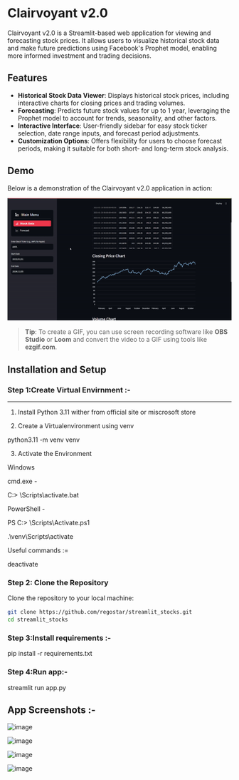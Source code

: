 ﻿# Clairvoyant v2.0

Clairvoyant v2.0 is a Streamlit-based web application for viewing and forecasting stock prices. It allows users to visualize historical stock data and make future predictions using Facebook's Prophet model, enabling more informed investment and trading decisions.

## Features
- **Historical Stock Data Viewer**: Displays historical stock prices, including interactive charts for closing prices and trading volumes.
- **Forecasting**: Predicts future stock values for up to 1 year, leveraging the Prophet model to account for trends, seasonality, and other factors.
- **Interactive Interface**: User-friendly sidebar for easy stock ticker selection, date range inputs, and forecast period adjustments.
- **Customization Options**: Offers flexibility for users to choose forecast periods, making it suitable for both short- and long-term stock analysis.

## Demo
Below is a demonstration of the Clairvoyant v2.0 application in action:

![Clairvoyant v2.0 Demo](app_demo.gif)
<!-- Replace 'demo.gif' with a path to the actual GIF or video file -->

> **Tip**: To create a GIF, you can use screen recording software like **OBS Studio** or **Loom** and convert the video to a GIF using tools like **ezgif.com**.

## Installation and Setup



### Step 1:Create Virtual Envirnment :- 
-------------------

1. Install Python 3.11 wither from official site or miscrosoft store

2. Create a Virtualenvironment using venv

python3.11 -m venv venv

3. Activate the Environment

Windows

cmd.exe - 

C:\> <venv>\Scripts\activate.bat

PowerShell - 

PS C:\> <venv>\Scripts\Activate.ps1

.\venv\Scripts\activate

Useful commands :=

deactivate

### Step 2: Clone the Repository
Clone the repository to your local machine:

```bash
git clone https://github.com/regostar/streamlit_stocks.git
cd streamlit_stocks
```

### Step 3:Install requirements :- 

pip install -r requirements.txt

### Step 4:Run app:- 

streamlit run app.py

## App Screenshots :- 

![image](https://github.com/user-attachments/assets/d16ab8c1-426a-4f99-bfa4-e5dfbf809cfd)

![image](https://github.com/user-attachments/assets/4ad62415-5205-4382-8a39-4836995c7e49)

![image](https://github.com/user-attachments/assets/b4e18b22-dd67-489c-85e9-0bdb1a00d854)

![image](https://github.com/user-attachments/assets/4367f6c9-91b3-46bf-b6e9-77ad6c03d017)

